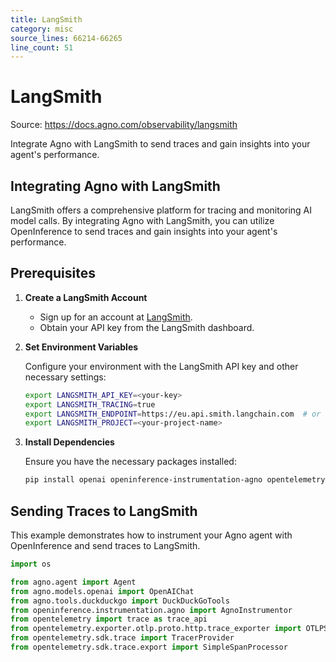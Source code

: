 ```yaml
---
title: LangSmith
category: misc
source_lines: 66214-66265
line_count: 51
---
```


# LangSmith
Source: https://docs.agno.com/observability/langsmith

Integrate Agno with LangSmith to send traces and gain insights into your agent's performance.

## Integrating Agno with LangSmith

LangSmith offers a comprehensive platform for tracing and monitoring AI model calls. By integrating Agno with LangSmith, you can utilize OpenInference to send traces and gain insights into your agent's performance.

## Prerequisites

1. **Create a LangSmith Account**

   * Sign up for an account at [LangSmith](https://smith.langchain.com).
   * Obtain your API key from the LangSmith dashboard.

2. **Set Environment Variables**

   Configure your environment with the LangSmith API key and other necessary settings:

   ```bash
   export LANGSMITH_API_KEY=<your-key>
   export LANGSMITH_TRACING=true
   export LANGSMITH_ENDPOINT=https://eu.api.smith.langchain.com  # or https://api.smith.langchain.com for US
   export LANGSMITH_PROJECT=<your-project-name>
   ```

3. **Install Dependencies**

   Ensure you have the necessary packages installed:

   ```bash
   pip install openai openinference-instrumentation-agno opentelemetry-sdk opentelemetry-exporter-otlp
   ```

## Sending Traces to LangSmith

This example demonstrates how to instrument your Agno agent with OpenInference and send traces to LangSmith.

```python
import os

from agno.agent import Agent
from agno.models.openai import OpenAIChat
from agno.tools.duckduckgo import DuckDuckGoTools
from openinference.instrumentation.agno import AgnoInstrumentor
from opentelemetry import trace as trace_api
from opentelemetry.exporter.otlp.proto.http.trace_exporter import OTLPSpanExporter
from opentelemetry.sdk.trace import TracerProvider
from opentelemetry.sdk.trace.export import SimpleSpanProcessor

